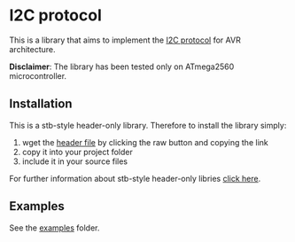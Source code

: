 # I2C protocol

This is a library that aims to implement the [I2C protocol](https://en.wikipedia.org/wiki/I%C2%B2C) for AVR architecture.

__Disclaimer__: The library has been tested only on ATmega2560 microcontroller.

## Installation

This is a stb-style header-only library. Therefore to install the library simply:
1. wget the [header file](./include/i2c.h) by clicking the raw button and copying the link
2. copy it into your project folder
3. include it in your source files

For further information about stb-style header-only libries [click here](https://github.com/nothings/stb?tab=readme-ov-file#faq).

## Examples

See the [examples](./examples/) folder.
